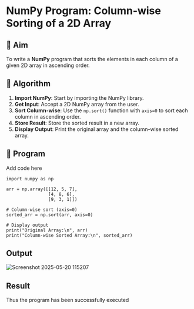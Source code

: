 # NumPy Program: Column-wise Sorting of a 2D Array

## 🎯 Aim
To write a **NumPy** program that sorts the elements in each column of a given 2D array in ascending order.

## 🧠 Algorithm

1. **Import NumPy**: Start by importing the NumPy library.
2. **Get Input**: Accept a 2D NumPy array from the user.
3. **Sort Column-wise**: Use the `np.sort()` function with `axis=0` to sort each column in ascending order.
4. **Store Result**: Store the sorted result in a new array.
5. **Display Output**: Print the original array and the column-wise sorted array.

## 🧾 Program
Add code here
~~~
import numpy as np

arr = np.array([[12, 5, 7],
                [4, 8, 6],
                [9, 3, 1]])

# Column-wise sort (axis=0)
sorted_arr = np.sort(arr, axis=0)

# Display output
print("Original Array:\n", arr)
print("Column-wise Sorted Array:\n", sorted_arr)

~~~
## Output
![Screenshot 2025-05-20 115207](https://github.com/user-attachments/assets/ff410d08-7269-49c8-9070-a5bef63c997c)

## Result
Thus the program has been successfully executed
